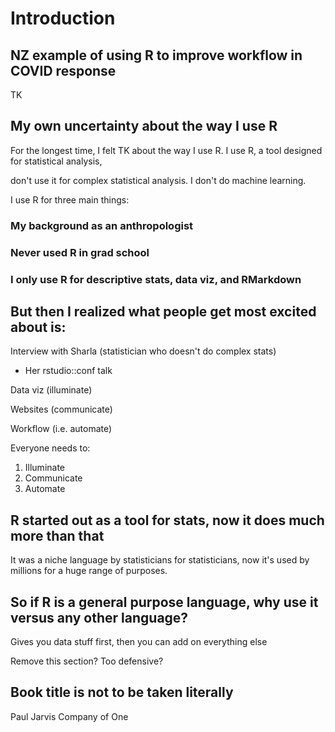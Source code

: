 # Introduction

## NZ example of using R to improve workflow in COVID response

TK

## My own uncertainty about the way I use R

For the longest time, I felt TK about the way I use R. I use R, a tool designed for statistical analysis, 

don't use it for complex statistical analysis. I don't do machine learning. 

I use R for three main things:

### My background as an anthropologist

### Never used R in grad school

### I only use R for descriptive stats, data viz, and RMarkdown

## But then I realized what people get most excited about is:

Interview with Sharla (statistician who doesn't do complex stats)
- Her rstudio::conf talk


Data viz (illuminate)

Websites (communicate)

Workflow (i.e. automate)

Everyone needs to:

1. Illuminate
2. Communicate
3. Automate

## R started out as a tool for stats, now it does much more than that

It was a niche language by statisticians for statisticians, now it's used by millions for a huge range of purposes. 

## So if R is a general purpose language, why use it versus any other language?

Gives you data stuff first, then you can add on everything else

Remove this section? Too defensive?

## Book title is not to be taken literally

Paul Jarvis Company of One 
